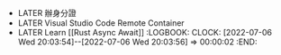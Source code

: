 - LATER 辦身分證
- LATER Visual Studio Code Remote Container
- LATER Learn [[Rust Async Await]]
  :LOGBOOK:
  CLOCK: [2022-07-06 Wed 20:03:54]--[2022-07-06 Wed 20:03:56] =>  00:00:02
  :END: